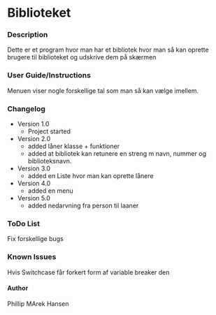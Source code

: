 # Biblioteket
### Description
Dette er et program hvor man har et bibliotek hvor man så kan oprette brugere til biblioteket og udskrive dem på skærmen
### User Guide/Instructions
Menuen viser nogle forskellige tal som man så kan vælge imellem.
### Changelog
* Version 1.0
  * Project started
* Version 2.0
  * added låner klasse + funktioner
  * added at bibliotek kan retunere en streng m navn, nummer og biblioteksnavn.
* Version 3.0
  * added en Liste hvor man kan oprette lånere
* Version 4.0
  * added en menu
* Version 5.0
  * added nedarvning fra person til laaner
### ToDo List
Fix forskellige bugs
### Known Issues
Hvis Switchcase får forkert form af variable breaker den
#### Author 
Phillip MArek Hansen
